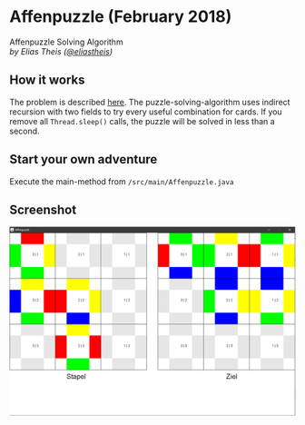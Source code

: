 # Affenpuzzle (February 2018)
Affenpuzzle Solving Algorithm
<br>*by Elias Theis ([@eliastheis](https://github.com/eliastheis))*

## How it works
The problem is described [here](https://www.inf-schule.de/grenzen/komplexitaet/affenpuzzle/einstieg_affenpuzzle).
The puzzle-solving-algorithm uses indirect recursion with two fields to try every useful combination for cards.
If you remove all ```Thread.sleep()``` calls, the puzzle will be solved in less than a second.

## Start your own adventure
Execute the main-method from ```/src/main/Affenpuzzle.java```

## Screenshot
![screenshot](screenshot.png)
